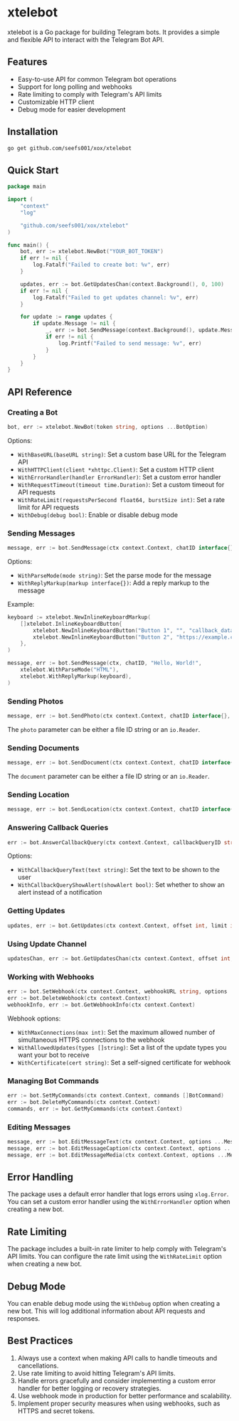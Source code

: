 # xtelebot

xtelebot is a Go package for building Telegram bots. It provides a simple and flexible API to interact with the Telegram Bot API.

## Features

- Easy-to-use API for common Telegram bot operations
- Support for long polling and webhooks
- Rate limiting to comply with Telegram's API limits
- Customizable HTTP client
- Debug mode for easier development

## Installation

```bash
go get github.com/seefs001/xox/xtelebot
```

## Quick Start

```go
package main

import (
    "context"
    "log"

    "github.com/seefs001/xox/xtelebot"
)

func main() {
    bot, err := xtelebot.NewBot("YOUR_BOT_TOKEN")
    if err != nil {
        log.Fatalf("Failed to create bot: %v", err)
    }

    updates, err := bot.GetUpdatesChan(context.Background(), 0, 100)
    if err != nil {
        log.Fatalf("Failed to get updates channel: %v", err)
    }

    for update := range updates {
        if update.Message != nil {
            _, err := bot.SendMessage(context.Background(), update.Message.Chat.ID, "Hello, I received your message!")
            if err != nil {
                log.Printf("Failed to send message: %v", err)
            }
        }
    }
}
```

## API Reference

### Creating a Bot

```go
bot, err := xtelebot.NewBot(token string, options ...BotOption)
```

Options:
- `WithBaseURL(baseURL string)`: Set a custom base URL for the Telegram API
- `WithHTTPClient(client *xhttpc.Client)`: Set a custom HTTP client
- `WithErrorHandler(handler ErrorHandler)`: Set a custom error handler
- `WithRequestTimeout(timeout time.Duration)`: Set a custom timeout for API requests
- `WithRateLimit(requestsPerSecond float64, burstSize int)`: Set a rate limit for API requests
- `WithDebug(debug bool)`: Enable or disable debug mode

### Sending Messages

```go
message, err := bot.SendMessage(ctx context.Context, chatID interface{}, text string, options ...MessageOption)
```

Options:
- `WithParseMode(mode string)`: Set the parse mode for the message
- `WithReplyMarkup(markup interface{})`: Add a reply markup to the message

Example:
```go
keyboard := xtelebot.NewInlineKeyboardMarkup(
    []xtelebot.InlineKeyboardButton{
        xtelebot.NewInlineKeyboardButton("Button 1", "", "callback_data_1"),
        xtelebot.NewInlineKeyboardButton("Button 2", "https://example.com", ""),
    },
)

message, err := bot.SendMessage(ctx, chatID, "Hello, World!",
    xtelebot.WithParseMode("HTML"),
    xtelebot.WithReplyMarkup(keyboard),
)
```

### Sending Photos

```go
message, err := bot.SendPhoto(ctx context.Context, chatID interface{}, photo interface{}, options ...MessageOption)
```

The `photo` parameter can be either a file ID string or an `io.Reader`.

### Sending Documents

```go
message, err := bot.SendDocument(ctx context.Context, chatID interface{}, document interface{}, options ...MessageOption)
```

The `document` parameter can be either a file ID string or an `io.Reader`.

### Sending Location

```go
message, err := bot.SendLocation(ctx context.Context, chatID interface{}, latitude, longitude float64, options ...MessageOption)
```

### Answering Callback Queries

```go
err := bot.AnswerCallbackQuery(ctx context.Context, callbackQueryID string, options ...CallbackQueryOption)
```

Options:
- `WithCallbackQueryText(text string)`: Set the text to be shown to the user
- `WithCallbackQueryShowAlert(showAlert bool)`: Set whether to show an alert instead of a notification

### Getting Updates

```go
updates, err := bot.GetUpdates(ctx context.Context, offset int, limit int)
```

### Using Update Channel

```go
updatesChan, err := bot.GetUpdatesChan(ctx context.Context, offset int, limit int)
```

### Working with Webhooks

```go
err := bot.SetWebhook(ctx context.Context, webhookURL string, options ...WebhookOption)
err := bot.DeleteWebhook(ctx context.Context)
webhookInfo, err := bot.GetWebhookInfo(ctx context.Context)
```

Webhook options:
- `WithMaxConnections(max int)`: Set the maximum allowed number of simultaneous HTTPS connections to the webhook
- `WithAllowedUpdates(types []string)`: Set a list of the update types you want your bot to receive
- `WithCertificate(cert string)`: Set a self-signed certificate for webhook

### Managing Bot Commands

```go
err := bot.SetMyCommands(ctx context.Context, commands []BotCommand)
err := bot.DeleteMyCommands(ctx context.Context)
commands, err := bot.GetMyCommands(ctx context.Context)
```

### Editing Messages

```go
message, err := bot.EditMessageText(ctx context.Context, options ...MessageOption)
message, err := bot.EditMessageCaption(ctx context.Context, options ...MessageOption)
message, err := bot.EditMessageMedia(ctx context.Context, options ...MessageOption)
```

## Error Handling

The package uses a default error handler that logs errors using `xlog.Error`. You can set a custom error handler using the `WithErrorHandler` option when creating a new bot.

## Rate Limiting

The package includes a built-in rate limiter to help comply with Telegram's API limits. You can configure the rate limit using the `WithRateLimit` option when creating a new bot.

## Debug Mode

You can enable debug mode using the `WithDebug` option when creating a new bot. This will log additional information about API requests and responses.

## Best Practices

1. Always use a context when making API calls to handle timeouts and cancellations.
2. Use rate limiting to avoid hitting Telegram's API limits.
3. Handle errors gracefully and consider implementing a custom error handler for better logging or recovery strategies.
4. Use webhook mode in production for better performance and scalability.
5. Implement proper security measures when using webhooks, such as HTTPS and secret tokens.
